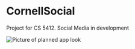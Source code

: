# CornellSocial
Project for CS 5412. Social Media in development

![Picture of planned app look](https://github.com/MitchellGray100/CornellSocial/blob/main/CornellSocialPlannedApp.png?raw=true)
